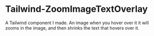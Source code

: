 # Tailwind-ZoomImageTextOverlay
A Tailwind component I made. An image when you hover over it it will zooms in the image, and then shrinks the text that hovers over it.
